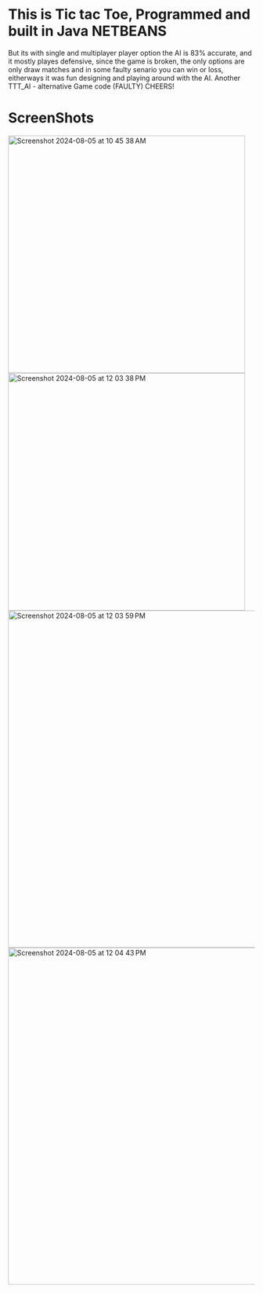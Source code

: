 # This is Tic tac Toe, Programmed and built in Java NETBEANS
But its with single and multiplayer player option 
the AI is 83% accurate, and it mostly playes defensive, since the game is broken, the only options are only draw matches and in some faulty senario you can win or loss, 
eitherways it was fun designing and playing around with the AI.
Another TTT_AI - alternative Game code (FAULTY)
CHEERS!
# ScreenShots
<img width="484" alt="Screenshot 2024-08-05 at 10 45 38 AM" src="https://github.com/user-attachments/assets/8908b05a-ca12-471a-a72c-36d8911ac53f">


<img width="484" alt="Screenshot 2024-08-05 at 12 03 38 PM" src="https://github.com/user-attachments/assets/b25e2d96-76cf-4104-a41a-c54c469e4fd3">

<img width="687" alt="Screenshot 2024-08-05 at 12 03 59 PM" src="https://github.com/user-attachments/assets/409192e3-61d7-429d-9ee2-8f8652c68036">

<img width="687" alt="Screenshot 2024-08-05 at 12 04 43 PM" src="https://github.com/user-attachments/assets/0934ecdd-0774-4b97-8a53-092e35eb1f8f">
